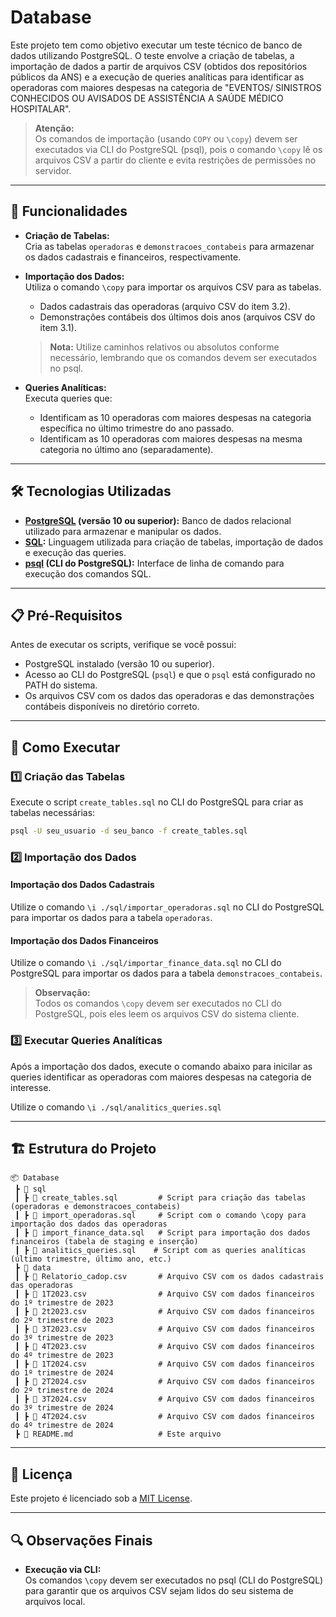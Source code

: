 
# Database 

Este projeto tem como objetivo executar um teste técnico de banco de dados utilizando PostgreSQL. O teste envolve a criação de tabelas, a importação de dados a partir de arquivos CSV (obtidos dos repositórios públicos da ANS) e a execução de queries analíticas para identificar as operadoras com maiores despesas na categoria de "EVENTOS/ SINISTROS CONHECIDOS OU AVISADOS DE ASSISTÊNCIA A SAÚDE MÉDICO HOSPITALAR".

> **Atenção:**  
> Os comandos de importação (usando `COPY` ou `\copy`) devem ser executados via CLI do PostgreSQL (psql), pois o comando `\copy` lê os arquivos CSV a partir do cliente e evita restrições de permissões no servidor.

---

## 📌 Funcionalidades

- **Criação de Tabelas:**  
  Cria as tabelas `operadoras` e `demonstracoes_contabeis` para armazenar os dados cadastrais e financeiros, respectivamente.

- **Importação dos Dados:**  
  Utiliza o comando `\copy` para importar os arquivos CSV para as tabelas.  
  - Dados cadastrais das operadoras (arquivo CSV do item 3.2).  
  - Demonstrações contábeis dos últimos dois anos (arquivos CSV do item 3.1).  
  > **Nota:** Utilize caminhos relativos ou absolutos conforme necessário, lembrando que os comandos devem ser executados no psql.

- **Queries Analíticas:**  
  Executa queries que:
  - Identificam as 10 operadoras com maiores despesas na categoria específica no último trimestre do ano passado.
  - Identificam as 10 operadoras com maiores despesas na mesma categoria no último ano (separadamente).

---

## 🛠 Tecnologias Utilizadas

- **[PostgreSQL](https://www.postgresql.org/download/) (versão 10 ou superior):** Banco de dados relacional utilizado para armazenar e manipular os dados.
- **[SQL](https://www.w3schools.com/sql/):** Linguagem utilizada para criação de tabelas, importação de dados e execução das queries.
- **[psql](https://www.postgresql.org/docs/current/app-psql.html) (CLI do PostgreSQL):** Interface de linha de comando para execução dos comandos SQL.

---

## 📋 Pré-Requisitos

Antes de executar os scripts, verifique se você possui:
- PostgreSQL instalado (versão 10 ou superior).
- Acesso ao CLI do PostgreSQL (`psql`) e que o `psql` está configurado no PATH do sistema.
- Os arquivos CSV com os dados das operadoras e das demonstrações contábeis disponíveis no diretório correto.

---

## 🚀 Como Executar

### 1️⃣ Criação das Tabelas

Execute o script `create_tables.sql` no CLI do PostgreSQL para criar as tabelas necessárias:

```sh
psql -U seu_usuario -d seu_banco -f create_tables.sql
```

### 2️⃣ Importação dos Dados

#### Importação dos Dados Cadastrais

Utilize o comando `\i ./sql/importar_operadoras.sql` no CLI do PostgreSQL para importar os dados para a tabela `operadoras`.

#### Importação dos Dados Financeiros

Utilize o comando `\i ./sql/importar_finance_data.sql` no CLI do PostgreSQL para importar os dados para a tabela `demonstracoes_contabeis`.

> **Observação:**  
> Todos os comandos `\copy` devem ser executados no CLI do PostgreSQL, pois eles leem os arquivos CSV do sistema cliente.

### 3️⃣ Executar Queries Analíticas

Após a importação dos dados, execute o comando abaixo para inicilar as queries identificar as operadoras com maiores despesas na categoria de interesse.

Utilize o comando `\i ./sql/analitics_queries.sql`

---

## 🏗 Estrutura do Projeto

```
📦 Database 
 ┣ 📂 sql
 ┃ ┣ 📜 create_tables.sql         # Script para criação das tabelas (operadoras e demonstracoes_contabeis)
 ┃ ┣ 📜 import_operadoras.sql     # Script com o comando \copy para importação dos dados das operadoras
 ┃ ┣ 📜 import_finance_data.sql   # Script para importação dos dados financeiros (tabela de staging e inserção)
 ┃ ┣ 📜 analitics_queries.sql    # Script com as queries analíticas (último trimestre, último ano, etc.)
 ┣ 📂 data
 ┃ ┣ 📜 Relatorio_cadop.csv       # Arquivo CSV com os dados cadastrais das operadoras
 ┃ ┣ 📜 1T2023.csv                # Arquivo CSV com dados financeiros do 1º trimestre de 2023
 ┃ ┣ 📜 2t2023.csv                # Arquivo CSV com dados financeiros do 2º trimestre de 2023
 ┃ ┣ 📜 3T2023.csv                # Arquivo CSV com dados financeiros do 3º trimestre de 2023
 ┃ ┣ 📜 4T2023.csv                # Arquivo CSV com dados financeiros do 4º trimestre de 2023
 ┃ ┣ 📜 1T2024.csv                # Arquivo CSV com dados financeiros do 1º trimestre de 2024
 ┃ ┣ 📜 2T2024.csv                # Arquivo CSV com dados financeiros do 2º trimestre de 2024
 ┃ ┣ 📜 3T2024.csv                # Arquivo CSV com dados financeiros do 3º trimestre de 2024
 ┃ ┣ 📜 4T2024.csv                # Arquivo CSV com dados financeiros do 4º trimestre de 2024
 ┣ 📜 README.md                   # Este arquivo
```
---

## 📜 Licença

Este projeto é licenciado sob a [MIT License](LICENSE).

---

## 🔍 Observações Finais

- **Execução via CLI:**  
  Os comandos `\copy` devem ser executados no psql (CLI do PostgreSQL) para garantir que os arquivos CSV sejam lidos do seu sistema de arquivos local.
